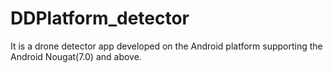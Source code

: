 # DDPlatform_detector
It is a drone detector app developed on the Android platform supporting the Android Nougat(7.0) and above.
